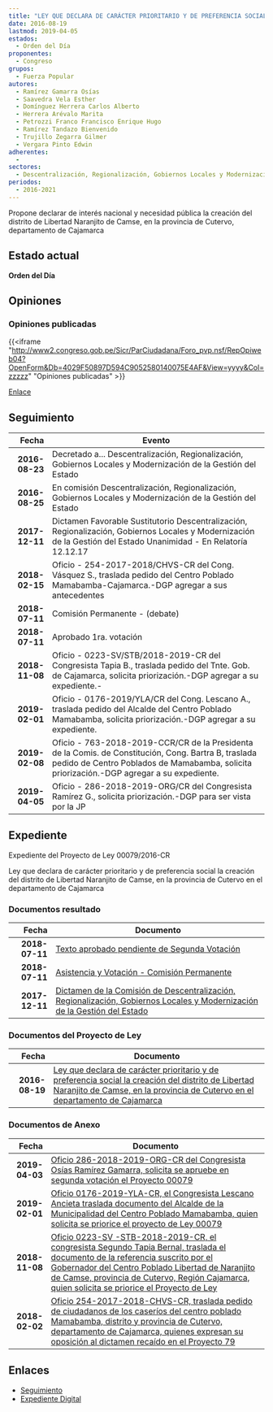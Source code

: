 ```yaml
---
title: "LEY QUE DECLARA DE CARÁCTER PRIORITARIO Y DE PREFERENCIA SOCIAL LA CREACIÓN DEL DISTRITO DE LIBERTAD NARANJITO DE CAMSE, EN LA PROVINCIA DE CUTERVO EN EL DEPARTAMENTO DE CAJAMARCA"
date: 2016-08-19
lastmod: 2019-04-05
estados: 
  - Orden del Día
proponentes: 
  - Congreso
grupos: 
  - Fuerza Popular
autores: 
  - Ramírez Gamarra Osías
  - Saavedra Vela Esther
  - Domínguez Herrera Carlos Alberto
  - Herrera Arévalo Marita
  - Petrozzi Franco Francisco Enrique Hugo
  - Ramírez Tandazo Bienvenido
  - Trujillo Zegarra Gilmer
  - Vergara Pinto Edwin
adherentes: 
  - 
sectores: 
  - Descentralización, Regionalización, Gobiernos Locales y Modernización de la Gestión del Estado
periodos: 
  - 2016-2021
---
```


Propone declarar de interés nacional y necesidad pública la creación del distrito de Libertad Naranjito de Camse, en la provincia de Cutervo, departamento de Cajamarca


## Estado actual

**Orden del Día**

## Opiniones

### Opiniones publicadas

{{<iframe "http://www2.congreso.gob.pe/Sicr/ParCiudadana/Foro_pvp.nsf/RepOpiweb04?OpenForm&Db=4029F50897D594C9052580140075E4AF&View=yyyy&Col=zzzzz" "Opiniones publicadas" >}}

[Enlace](http://www2.congreso.gob.pe/Sicr/ParCiudadana/Foro_pvp.nsf/RepOpiweb04?OpenForm&Db=4029F50897D594C9052580140075E4AF&View=yyyy&Col=zzzzz)

## Seguimiento

| Fecha | Evento |
|------:|--------|
| **2016-08-23** | Decretado a... Descentralización, Regionalización, Gobiernos Locales y Modernización de la Gestión del Estado|
| **2016-08-25** | En comisión Descentralización, Regionalización, Gobiernos Locales y Modernización de la Gestión del Estado|
| **2017-12-11** | Dictamen Favorable Sustitutorio Descentralización, Regionalización, Gobiernos Locales y Modernización de la Gestión del Estado Unanimidad - En Relatoría 12.12.17|
| **2018-02-15** | Oficio - 254-2017-2018/CHVS-CR del Cong. Vásquez S., traslada pedido del Centro Poblado Mamabamba-Cajamarca.-DGP agregar a sus antecedentes|
| **2018-07-11** | Comisión Permanente - (debate)|
| **2018-07-11** | Aprobado 1ra. votación|
| **2018-11-08** | Oficio - 0223-SV/STB/2018-2019-CR del Congresista Tapia B., traslada pedido del Tnte. Gob. de Cajamarca, solicita priorización.-DGP agregar a su expediente.-|
| **2019-02-01** | Oficio - 0176-2019/YLA/CR del Cong. Lescano A., traslada pedido del Alcalde del Centro Poblado Mamabamba, solicita priorización.-DGP agregar a su expediente.|
| **2019-02-08** | Oficio - 763-2018-2019-CCR/CR de la Presidenta de la Comis. de Constitución, Cong. Bartra B, traslada pedido de Centro Poblados de Mamabamba, solicita priorización.-DGP agregar a su expediente.|
| **2019-04-05** | Oficio - 286-2018-2019-ORG/CR del Congresista Ramírez G., solicita priorización.-DGP para ser vista por la JP|


## Expediente

Expediente del Proyecto de Ley 00079/2016-CR

Ley que declara de carácter prioritario y de preferencia social la creación del distrito de Libertad Naranjito de Camse, en la provincia de Cutervo en el departamento de Cajamarca


### Documentos resultado

| Fecha | Documento |
|------:|--------|
| **2018-07-11** | [Texto aprobado pendiente de Segunda Votación](http://www.leyes.congreso.gob.pe/Documentos/2016_2021/Texto_Aprobado_Pendiente_de_Segunda_Votacion/TAPSV00079_20180711.pdf) |
| **2018-07-11** | [Asistencia y Votación - Comisión Permanente](http://www.leyes.congreso.gob.pe/Documentos/2016_2021/Asistencia_y_Votacion/Proyectos_de_Ley/AVCP0007920180711.pdf) |
| **2017-12-11** | [Dictamen de la Comisión de Descentralización, Regionalización, Gobiernos Locales y Modernización de la Gestión del Estado](http://www.leyes.congreso.gob.pe/Documentos/2016_2021/Dictamenes/Proyectos_de_Ley/00079DC08MAY20171211.pdf) |

### Documentos del Proyecto de Ley

| Fecha | Documento |
|------:|--------|
| **2016-08-19** | [Ley que declara de carácter prioritario y de preferencia social la creación del distrito de Libertad Naranjito de Camse, en la provincia de Cutervo en el departamento de Cajamarca](http://www.leyes.congreso.gob.pe/Documentos/2016_2021/Proyectos_de_Ley_y_de_Resoluciones_Legislativas/PL00079_20160819.pdf) |

### Documentos de Anexo

| Fecha | Documento |
|------:|--------|
| **2019-04-03** | [Oficio 286-2018-2019-ORG-CR del Congresista Osías Ramírez Gamarra, solicita se apruebe en segunda votación el Proyecto 00079](http://www.leyes.congreso.gob.pe/Documentos/2016_2021/Oficios/Congresistas/OFICIO-286-2018-2019-ORG-CR.pdf) |
| **2019-02-01** | [Oficio 0176-2019-YLA-CR, el Congresista Lescano Ancieta traslada documento del Alcalde de la Municipalidad del Centro Poblado Mamabamba, quien solicita se priorice el proyecto de Ley 00079](http://www.leyes.congreso.gob.pe/Documentos/2016_2021/Oficios/Congresistas/OFICIO-0176-2019-YLA-CR.pdf) |
| **2018-11-08** | [Oficio 0223-SV -STB-2018-2019-CR, el congresista Segundo Tapia Bernal, traslada el documento de la referencia suscrito por el Gobernador del Centro Poblado Libertad de Naranjito de Camse, provincia de Cutervo, Región Cajamarca, quien solicita se priorice el Proyecto de Ley](http://www.leyes.congreso.gob.pe/Documentos/2016_2021/Oficios/Congresistas/OFICIO-0223-SV-STB-2018-2019.PDF) |
| **2018-02-02** | [Oficio 254-2017-2018-CHVS-CR, traslada pedido de ciudadanos de los caseríos del centro poblado Mamabamba, distrito y provincia de Cutervo, departamento de Cajamarca, quienes expresan su oposición al dictamen recaído en el Proyecto 79](http://www.leyes.congreso.gob.pe/Documentos/2016_2021/Oficios/Congresistas/OFICIO-254-2017-2018-CHVS-CR.pdf) |

## Enlaces 

- [Seguimiento](http://www2.congreso.gob.pe/Sicr/TraDocEstProc/CLProLey2016.nsf/f7fff46988ca05b1052578e100829cc7/4797a7853a5f66d10525801400795686?OpenDocument)
- [Expediente Digital](http://www2.congreso.gob.pehttp://www2.congreso.gob.pe/Sicr/TraDocEstProc/CLProLey2016.nsf/f7fff46988ca05b1052578e100829cc7/4797a7853a5f66d10525801400795686?OpenDocument&Click=05257FB7005EB655.eb71d0cf91d8294e05256cdf006b5706/$Body/0.1C6C)
